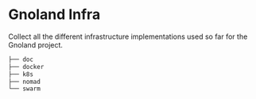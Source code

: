 # Gnoland Infra

Collect all the different infrastructure implementations used so far for the Gnoland project.

```bash
├── doc
├── docker
├── k8s
├── nomad
└── swarm
```
